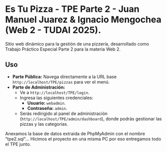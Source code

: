 # Es Tu Pizza - TPE Parte 2 - Juan Manuel Juarez & Ignacio Mengochea (Web 2 - TUDAI 2025).

Sitio web dinámico para la gestión de una pizzería, desarrollado como Trabajo Práctico Especial Parte 2 para la materia Web 2.

##  Uso

* **Parte Pública:** Navega directamente a la URL base `http://localhost/TPE/pizzas` para ver el menú.
* **Parte de Administración:**
    * Ve a `http://localhost/TPE/login`.
    * Ingresa las siguientes credenciales:
        * **Usuario:** `webadmin`.
        * **Contraseña:** `admin`.
    * Serás redirigido al panel de administración (`http://localhost/TPE/admin/dashboard`), donde podrás gestionar las pizzas y las categorías.

Anexamos la base de datos extraida de PhpMyAdmin con el nombre "tpe2.sql"... Hicimos el proyecto en una misma PC por eso entregamos todo el TPE junto.


